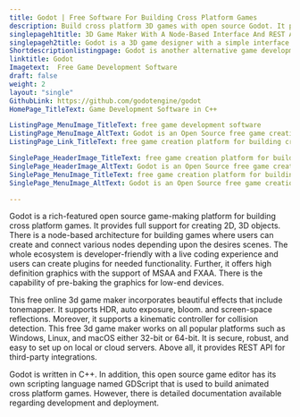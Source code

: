 ```yaml
---
title: Godot | Free Software For Building Cross Platform Games
description: Build cross platform 3D games with open source Godot. It provides an intuitive drag & drop interface and live coding editor to control objects and behavior.
singlepageh1title: 3D Game Maker With A Node-Based Interface And REST API
singlepageh2title: Godot is a 3D game designer with a simple interface and persistent live editing capabilities. It is lightweight, robust, supports animations and sound effects.
Shortdescriptionlistingpage: Godot is another alternative game development software for building cross platform games. It offers context-sensitive UI, REST API and many other features.
linktitle: Godot
Imagetext:  Free Game Development Software
draft: false
weight: 2
layout: "single"
GithubLink: https://github.com/godotengine/godot
HomePage_TitleText: Game Development Software in C++

ListingPage_MenuImage_TitleText: free game development software
ListingPage_MenuImage_AltText: Godot is an Open Source free game creation platform for building cross platform games
ListingPage_Link_TitleText: free game creation platform for building cross platform games

SinglePage_HeaderImage_TitleText: free game creation platform for building cross platform games
SinglePage_HeaderImage_AltText: Godot is an Open Source free game creation platform for building cross platform games
SinglePage_MenuImage_TitleText: free game creation platform for building cross platform games
SinglePage_MenuImage_AltText: Godot is an Open Source free game creation platform for building cross platform games

---
```


Godot is a rich-featured open source game-making platform for building cross platform games. It provides full support for creating 2D, 3D objects. There is a node-based architecture for building games where users can create and connect various nodes depending upon the desires scenes. The whole ecosystem is developer-friendly with a live coding experience and users can create plugins for needed functionality. Further, it offers high definition graphics with the support of MSAA and FXAA. There is the capability of pre-baking the graphics for low-end devices.

This free online 3d game maker incorporates beautiful effects that include tonemapper. It supports HDR, auto exposure, bloom. and screen-space reflections. Moreover, it supports a kinematic controller for collision detection. This free 3d game maker works on all popular platforms such as Windows, Linux, and macOS either 32-bit or 64-bit. It is secure, robust, and easy to set up on local or cloud servers. Above all, it provides REST API for third-party integrations.

Godot is written in C++. In addition, this open source game editor has its own scripting language named GDScript that is used to build animated cross platform games. However, there is detailed documentation available regarding development and deployment. 

<a class="anchor" id="requirements" name="requirements" style="font-size: 12.16px;"></a>
